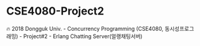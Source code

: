 # CSE4080-Project2
:fire: 2018 Dongguk Univ. - Concurrency Programming (CSE4080, 동시성프로그래밍) - Project#2 - Erlang Chatting Server(얼랭채팅서버)
